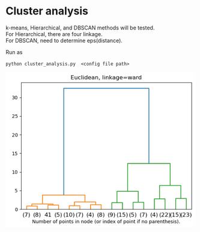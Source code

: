 # Cluster analysis
k-means, Hierarchical, and DBSCAN methods will be tested.  
  For Hierarchical, there are four linkage.  
  For DBSCAN, need to determine eps(distance).  

Run as 
```
python cluster_analysis.py  <config file path>
```

![image1](https://github.com/knkasa/Clustering/blob/main/Hierchical.png)
